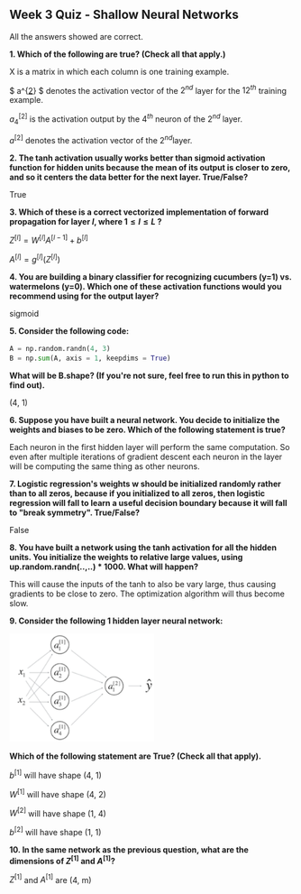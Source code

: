 ## Week 3 Quiz - Shallow Neural Networks

All the answers showed are correct.

**1. Which of the following are true? (Check all that apply.)**

X is a matrix in which each column is one training example.

$ a^{[2](12)} $ denotes the activation vector of the $2^{nd}$ layer for the $12^{th}$ training example.

$a_4^{[2]}$ is the activation output by the $4^{th}$ neuron of the $2^{nd}$ layer.

$a^{[2]}$ denotes the activation vector of the  $2^{nd}$layer.

**2. The tanh activation usually works better than sigmoid activation function for hidden units because the mean of its output is closer to zero, and so it centers the data better for the next layer. True/False?**

True

**3. Which of these is a correct vectorized implementation of forward propagation for layer $l$, where $1 \leq l \leq L$ ?**

$Z^{[l]} = W^{[l]}A^{[l-1]} + b^{[l]}$

$A^{[l]} = g^{[l]}(Z^{[l]})$

**4. You are building a binary classifier for recognizing cucumbers (y=1) vs. watermelons (y=0). Which one of these activation functions would you recommend using for the output layer?**

sigmoid

**5. Consider the following code:**

```python
A = np.random.randn(4, 3)
B = np.sum(A, axis = 1, keepdims = True)
```

**What will be B.shape? (If you're not sure, feel free to run this in python to find out).**

(4, 1)

**6. Suppose you have built a neural network. You decide to initialize the weights and biases to be zero. Which of the following statement is true?**

Each neuron in the first hidden layer will perform the same computation. So even after multiple iterations of gradient descent each neuron in the layer will be computing the same thing as other neurons.

**7. Logistic regression's weights w should be initialized randomly rather than to all zeros, because if you initialized to all zeros, then logistic regression will fall to learn a useful decision boundary because it will fall to "break symmetry". True/False?**

False

**8. You have built a network using the tanh activation for all the hidden units. You initialize the weights to relative large values, using up.random.randn(..,..) * 1000. What will happen?**

This will cause the inputs of the tanh to also be vary large, thus causing gradients to be close to zero. The optimization algorithm will thus become slow.

**9. Consider the following 1 hidden layer neural network:**

<img src="images/q3_1.png" style="zoom:80%;" />

**Which of the following statement are True? (Check all that apply).**

$b^{[1]}$ will have shape (4, 1)

$W^{[1]}$ will have shape (4, 2)

$W^{[2]}$ will have shape (1, 4)

$b^{[2]}$ will have shape (1, 1)

**10. In the same network as the previous question, what are the dimensions of $Z^{[1]}$ and $A^{[1]}$?**

 $Z^{[1]}$ and $A^{[1]}$ are (4, m)